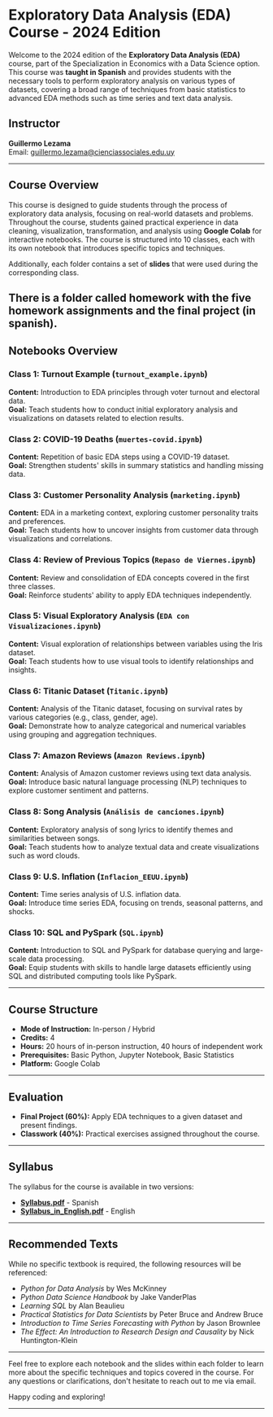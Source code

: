 # Exploratory Data Analysis (EDA) Course - 2024 Edition

Welcome to the 2024 edition of the **Exploratory Data Analysis (EDA)** course, part of the Specialization in Economics with a Data Science option. This course was **taught in Spanish** and provides students with the necessary tools to perform exploratory analysis on various types of datasets, covering a broad range of techniques from basic statistics to advanced EDA methods such as time series and text data analysis.

## Instructor  
**Guillermo Lezama**  
Email: [guillermo.lezama@cienciassociales.edu.uy](mailto:guillermo.lezama@cienciassociales.edu.uy)

---

## Course Overview

This course is designed to guide students through the process of exploratory data analysis, focusing on real-world datasets and problems. Throughout the course, students gained practical experience in data cleaning, visualization, transformation, and analysis using **Google Colab** for interactive notebooks. The course is structured into 10 classes, each with its own notebook that introduces specific topics and techniques.

Additionally, each folder contains a set of **slides** that were used during the corresponding class.

There is a folder called homework with the five homework assignments and the final project (in spanish).
---

## Notebooks Overview

### Class 1: Turnout Example (`turnout_example.ipynb`)  
**Content:** Introduction to EDA principles through voter turnout and electoral data.  
**Goal:** Teach students how to conduct initial exploratory analysis and visualizations on datasets related to election results.

### Class 2: COVID-19 Deaths (`muertes-covid.ipynb`)  
**Content:** Repetition of basic EDA steps using a COVID-19 dataset.  
**Goal:** Strengthen students' skills in summary statistics and handling missing data.

### Class 3: Customer Personality Analysis (`marketing.ipynb`)  
**Content:** EDA in a marketing context, exploring customer personality traits and preferences.  
**Goal:** Teach students how to uncover insights from customer data through visualizations and correlations.

### Class 4: Review of Previous Topics (`Repaso de Viernes.ipynb`)  
**Content:** Review and consolidation of EDA concepts covered in the first three classes.  
**Goal:** Reinforce students' ability to apply EDA techniques independently.

### Class 5: Visual Exploratory Analysis (`EDA con Visualizaciones.ipynb`)  
**Content:** Visual exploration of relationships between variables using the Iris dataset.  
**Goal:** Teach students how to use visual tools to identify relationships and insights.

### Class 6: Titanic Dataset (`Titanic.ipynb`)  
**Content:** Analysis of the Titanic dataset, focusing on survival rates by various categories (e.g., class, gender, age).  
**Goal:** Demonstrate how to analyze categorical and numerical variables using grouping and aggregation techniques.

### Class 7: Amazon Reviews (`Amazon Reviews.ipynb`)  
**Content:** Analysis of Amazon customer reviews using text data analysis.  
**Goal:** Introduce basic natural language processing (NLP) techniques to explore customer sentiment and patterns.

### Class 8: Song Analysis (`Análisis de canciones.ipynb`)  
**Content:** Exploratory analysis of song lyrics to identify themes and similarities between songs.  
**Goal:** Teach students how to analyze textual data and create visualizations such as word clouds.

### Class 9: U.S. Inflation (`Inflacion_EEUU.ipynb`)  
**Content:** Time series analysis of U.S. inflation data.  
**Goal:** Introduce time series EDA, focusing on trends, seasonal patterns, and shocks.

### Class 10: SQL and PySpark (`SQL.ipynb`)  
**Content:** Introduction to SQL and PySpark for database querying and large-scale data processing.  
**Goal:** Equip students with skills to handle large datasets efficiently using SQL and distributed computing tools like PySpark.

---

## Course Structure

- **Mode of Instruction:** In-person / Hybrid  
- **Credits:** 4  
- **Hours:** 20 hours of in-person instruction, 40 hours of independent work  
- **Prerequisites:** Basic Python, Jupyter Notebook, Basic Statistics  
- **Platform:** Google Colab  

---

## Evaluation

- **Final Project (60%):** Apply EDA techniques to a given dataset and present findings.  
- **Classwork (40%):** Practical exercises assigned throughout the course.

---

## Syllabus

The syllabus for the course is available in two versions:  
- **[Syllabus.pdf](path_to_Syllabus.pdf)** - Spanish  
- **[Syllabus_in_English.pdf](path_to_Syllabus_in_English.pdf)** - English  

---

## Recommended Texts

While no specific textbook is required, the following resources will be referenced:

- *Python for Data Analysis* by Wes McKinney  
- *Python Data Science Handbook* by Jake VanderPlas  
- *Learning SQL* by Alan Beaulieu  
- *Practical Statistics for Data Scientists* by Peter Bruce and Andrew Bruce  
- *Introduction to Time Series Forecasting with Python* by Jason Brownlee  
- *The Effect: An Introduction to Research Design and Causality* by Nick Huntington-Klein

---

Feel free to explore each notebook and the slides within each folder to learn more about the specific techniques and topics covered in the course. For any questions or clarifications, don't hesitate to reach out to me via email.

Happy coding and exploring!

---

